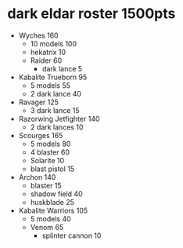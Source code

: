 # dark eldar roster 1500pts
* Wyches 160
  - 10 models 100
  - hekatrix 10
  - Raider 60
    + dark lance 5
* Kabalite Trueborn 95
  - 5 models 55
  - 2 dark lance 40
* Ravager 125
  - 3 dark lance 15
* Razorwing Jetfighter 140
  - 2 dark lances 10
* Scourges 165
  - 5 models 80
  - 4 blaster 60
  - Solarite 10
  - blast pistol 15
* Archon 140
  - blaster 15
  - shadow field 40
  - huskblade 25
* Kabalite Warriors 105
  - 5 models 40
  - Venom 65
    + splinter cannon 10
